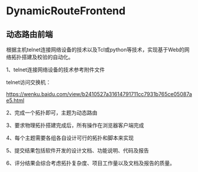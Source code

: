 # DynamicRouteFrontend

## 动态路由前端

根据主机telnet连接网络设备的技术以及Tcl或python等技术，实现基于Web的网络拓扑搭建及校验的自动化。

1、telnet连接网络设备的技术参考附件文件

telnet访问交换机：

https://wenku.baidu.com/view/b2410527a31614791711cc7931b765ce05087ae5.html

2、完成一个拓扑即可，主题为动态路由

3、要求物理拓扑搭建完成后，所有操作在浏览器客户端完成

4、每个主题需要各组各自设计可行的拓扑和脚本来实现

5、提交结果包括软件开发的设计文档、功能说明、代码及报告

6、评分结果会综合考虑拓扑复杂度、项目工作量以及文档及报告的质量。